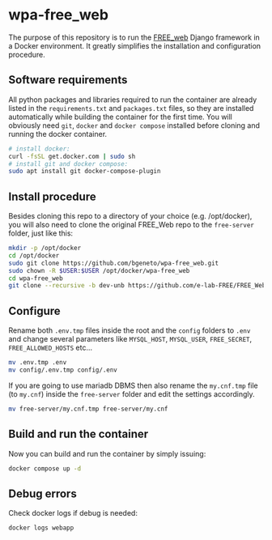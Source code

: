 # wpa-free_web

The purpose of this repository is to run the [FREE_web](https://github.com/e-lab-FREE/FREE_Web) 
Django framework in a Docker environment. It greatly simplifies the installation and configuration procedure.


## Software requirements

All python packages and libraries required to run the container are already listed in the `requirements.txt` and `packages.txt` files, so they are installed automatically while building the container for the first time. 
You will obviously need `git`, `docker` and `docker compose` installed before cloning and running the docker container. 

```bash 
# install docker:
curl -fsSL get.docker.com | sudo sh
# install git and docker compose:
sudo apt install git docker-compose-plugin
```

## Install procedure

Besides cloning this repo to a directory of your choice (e.g. /opt/docker), you will also need to clone the original FREE_Web repo to the `free-server` folder, just like this:

```bash
mkdir -p /opt/docker
cd /opt/docker
sudo git clone https://github.com/bgeneto/wpa-free_web.git
sudo chown -R $USER:$USER /opt/docker/wpa-free_web
cd wpa-free_web
git clone --recursive -b dev-unb https://github.com/e-lab-FREE/FREE_Web.git ./free-server
```

## Configure

Rename both `.env.tmp` files inside the root and the `config` folders to `.env` and change several parameters like `MYSQL_HOST`, `MYSQL_USER`, `FREE_SECRET`, `FREE_ALLOWED_HOSTS` etc...

```bash
mv .env.tmp .env
mv config/.env.tmp config/.env
```

If you are going to use mariadb DBMS then also rename the `my.cnf.tmp` file (to `my.cnf`) inside the `free-server` folder and edit the settings accordingly.
```bash
mv free-server/my.cnf.tmp free-server/my.cnf
```

## Build and run the container
Now you can build and run the container by simply issuing: 

```bash
docker compose up -d
```

## Debug errors

Check docker logs if debug is needed:

```bash
docker logs webapp
```
